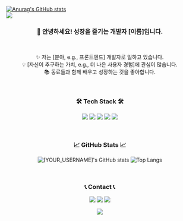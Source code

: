 [![Anurag's GitHub stats](https://github-readme-stats.vercel.app/api?username=moruraQ&show_icons=true&theme=radical)](https://github.com/anuraghazra/github-readme-stats)   
<a href="mailto:942park@gmail.com"><img src="https://img.shields.io/badge/Gmail-EA4335?style=for-the-badge&logo=Gmail&logoColor=white"></a>



<h3 align="center">
  👋 안녕하세요! 성장을 즐기는 개발자 [이름]입니다.
</h3>

<br>

<p align="center">
  ✨ 저는 [분야, e.g., 프론트엔드] 개발자로 일하고 있습니다.<br>
  💡 [자신이 추구하는 가치, e.g., 더 나은 사용자 경험]에 관심이 많습니다.<br>
  📚 동료들과 함께 배우고 성장하는 것을 좋아합니다.<br>
</p>

<br>

<div align="center">
  <h3>🛠️ Tech Stack 🛠️</h3>
  <p>
    <img src="https://img.shields.io/badge/JavaScript-F7DF1E?style=for-the-badge&logo=javascript&logoColor=black">
    <img src="https://img.shields.io/badge/TypeScript-3178C6?style=for-the-badge&logo=typescript&logoColor=white">
    <img src="https://img.shields.io/badge/React-61DAFB?style=for-the-badge&logo=react&logoColor=black">
    <img src="https://img.shields.io/badge/Next.js-000000?style=for-the-badge&logo=nextdotjs&logoColor=white">
    <img src="https://img.shields.io/badge/Node.js-339933?style=for-the-badge&logo=nodedotjs&logoColor=white">
  </p>
</div>

<br>

<div align="center">
  <h3>📈 GitHub Stats 📈</h3>
  <p>
    <img src="https://github-readme-stats.vercel.app/api?username=[YOUR_USERNAME]&show_icons=true&theme=transparent" alt="[YOUR_USERNAME]'s GitHub stats" />
    <img src="https://github-readme-stats.vercel.app/api/top-langs/?username=[YOUR_USERNAME]&layout=compact&theme=transparent" alt="Top Langs" />
  </p>
</div>

<br>

<div align="center">
  <h3>📞 Contact 📞</h3>
  <p>
    <a href="mailto:[YOUR_EMAIL@gmail.com]"><img src="https://img.shields.io/badge/Gmail-EA4335?style=for-the-badge&logo=Gmail&logoColor=white"></a>
    <a href="https://[YOUR_LINKEDIN].linkedin.com"><img src="https://img.shields.io/badge/LinkedIn-0A66C2?style=for-the-badge&logo=linkedin&logoColor=white"></a>
    <a href="https://[YOUR_BLOG].com"><img src="https://img.shields.io/badge/Blog-12B886?style=for-the-badge&logo=Vimeo&logoColor=white"></a>
  </p>
</div>

<div align="center">
  <a href="https://hits.seeyoufarm.com">
    <img src="https://hits.seeyoufarm.com/api/count/incr/badge.svg?url=https%3A%2F%2Fgithub.com%2F[YOUR_USERNAME]&count_bg=%2379C83D&title_bg=%23555555&icon=&icon_color=%23E7E7E7&title=hits&edge_flat=false"/>
  </a>
</div>
